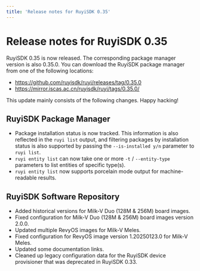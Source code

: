 ```yaml
---
title: 'Release notes for RuyiSDK 0.35'
---
```


# Release notes for RuyiSDK 0.35

RuyiSDK 0.35 is now released. The corresponding package manager version is also 0.35.0.
You can download the RuyiSDK package manager from one of the following locations:

* https://github.com/ruyisdk/ruyi/releases/tag/0.35.0
* https://mirror.iscas.ac.cn/ruyisdk/ruyi/tags/0.35.0/

This update mainly consists of the following changes. Happy hacking!

## RuyiSDK Package Manager

* Package installation status is now tracked. This information is also reflected in the `ruyi list` output, and filtering packages by installation status is also supported by passing the `--is-installed y/n` parameter to `ruyi list`.
* `ruyi entity list` can now take one or more `-t` / `--entity-type` parameters to list entities of specific type(s).
* `ruyi entity list` now supports porcelain mode output for machine-readable results.

## RuyiSDK Software Repository

* Added historical versions for Milk-V Duo (128M & 256M) board images.
* Fixed configuration for Milk-V Duo (128M & 256M) board images version 2.0.0.
* Updated multiple RevyOS images for Milk-V Meles.
* Fixed configuration for RevyOS image version 1.20250123.0 for Milk-V Meles.
* Updated some documentation links.
* Cleaned up legacy configuration data for the RuyiSDK device provisioner that was deprecated in RuyiSDK 0.33.

